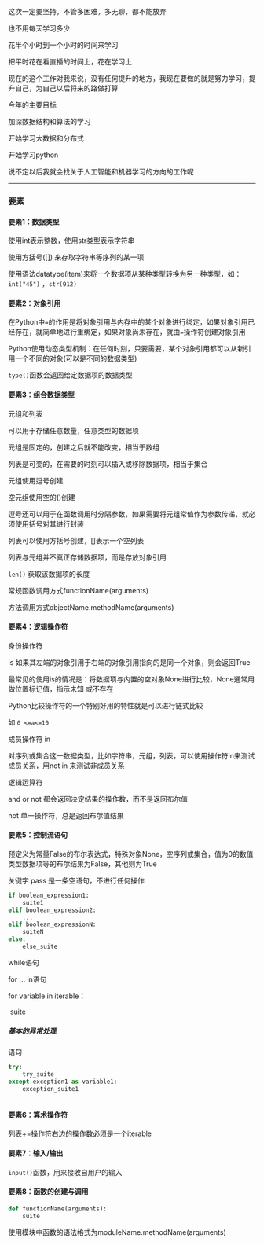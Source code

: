 这次一定要坚持，不管多困难，多无聊，都不能放弃

也不用每天学习多少

花半个小时到一个小时的时间来学习

把平时花在看直播的时间上，花在学习上

现在的这个工作对我来说，没有任何提升的地方，我现在要做的就是努力学习，提升自己，为自己以后将来的路做打算

今年的主要目标

加深数据结构和算法的学习

开始学习大数据和分布式

开始学习python

说不定以后我就会找关于人工智能和机器学习的方向的工作呢

---

### 要素

#### 要素1：数据类型

使用int表示整数，使用str类型表示字符串

使用方括号([]) 来存取字符串等序列的某一项

使用语法datatype(item)来将一个数据项从某种类型转换为另一种类型，如：`int("45")` ，`str(912)`

#### 要素2：对象引用

在Python中`=`的作用是将对象引用与内存中的某个对象进行绑定，如果对象引用已经存在，就简单地进行重绑定，如果对象尚未存在，就由`=`操作符创建对象引用

Python使用动态类型机制：在任何时刻，只要需要，某个对象引用都可以从新引用一个不同的对象(可以是不同的数据类型)

`type()`函数会返回给定数据项的数据类型

#### 要素3：组合数据类型

元组和列表

可以用于存储任意数量，任意类型的数据项

元组是固定的，创建之后就不能改变，相当于数组

列表是可变的，在需要的时刻可以插入或移除数据项，相当于集合

元组使用逗号创建

空元组使用空的()创建

逗号还可以用于在函数调用时分隔参数，如果需要将元组常值作为参数传递，就必须使用括号对其进行封装

列表可以使用方括号创建，[]表示一个空列表

列表与元组并不真正存储数据项，而是存放对象引用

`len()` 获取该数据项的长度

常规函数调用方式functionName(arguments)

方法调用方式objectName.methodName(arguments)

#### 要素4：逻辑操作符

身份操作符

is 如果其左端的对象引用于右端的对象引用指向的是同一个对象，则会返回True

最常见的使用is的情况是：将数据项与内置的空对象None进行比较，None通常用做位置标记值，指示未知 或不存在

Python比较操作符的一个特别好用的特性就是可以进行链式比较

如 `0 <=a<=10`

成员操作符 in 

对序列或集合这一数据类型，比如字符串，元组，列表，可以使用操作符in来测试成员关系，用not in 来测试非成员关系

逻辑运算符

and or not 都会返回决定结果的操作数，而不是返回布尔值

not 单一操作符，总是返回布尔值结果

#### 要素5：控制流语句

预定义为常量False的布尔表达式，特殊对象None，空序列或集合，值为0的数值类型数据项等的布尔结果为False，其他则为True

关键字 pass 是一条空语句，不进行任何操作

```Python
if boolean_expression1:
    suite1
elif boolean_expression2:
    ...
elif boolean_expressionN:
    suiteN
else:
    else_suite
```

while语句

for ... in语句

for variable in iterable：

​    suite

##### 基本的异常处理

语句

```python
try:
    try_suite
except exception1 as variable1:
    exception_suite1
    
```

#### 要素6：算术操作符

列表+=操作符右边的操作数必须是一个iterable

#### 要素7：输入/输出

`input()`函数，用来接收自用户的输入

#### 要素8：函数的创建与调用

```python
def functionName(arguments):
    suite
```

使用模块中函数的语法格式为moduleName.methodName(arguments)

